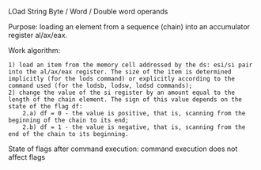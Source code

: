 LOad String Byte / Word / Double word operands

Purpose: loading an element from a sequence (chain) into an accumulator register al/ax/eax.

Work algorithm:

	1) load an item from the memory cell addressed by the ds: esi/si pair into the al/ax/eax register. The size of the item is determined implicitly (for the lods command) or explicitly according to the command used (for the lodsb, lodsw, lodsd commands);
	2) change the value of the si register by an amount equal to the length of the chain element. The sign of this value depends on the state of the flag df:
		2.a) df = 0 - the value is positive, that is, scanning from the beginning of the chain to its end;
		2.b) df = 1 - the value is negative, that is, scanning from the end of the chain to its beginning.

State of flags after command execution:
command execution does not affect flags